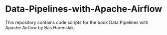 # Data-Pipelines-with-Apache-Airflow
This repository contains code scripts for the book Data Pipelines with Apache Airflow by Bas Harenslak. 
